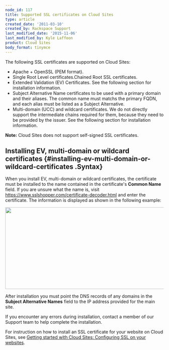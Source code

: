```yaml
---
node_id: 117
title: Supported SSL certificates on Cloud Sites
type: article
created_date: '2011-03-10'
created_by: Rackspace Support
last_modified_date: '2015-11-06'
last_modified_by: Kyle Laffoon
product: Cloud Sites
body_format: tinymce
---
```


The following SSL certificates are supported on Cloud Sites:

<div>

-   Apache + OpenSSL (PEM format).
-   Single Root Level certificates.Chained Root SSL certificates.
-   Extended Validation (EV) Certificates. See the following section for
    installation information.
-   Subject Alternative Name certificates to be used with a primary
    domain and their aliases. The common name must matchs the primary
    FQDN, and each alias must be listed as a Subject Alternative.
-   Multi-domain (UCC) and wildcard certificates. We do not directly
    support the intermediate chains required for them, because they need
    to be provided by the issuer. See the following section for
    installation information.

**Note:**<span> Cloud Sites does not support self-signed SSL
certificates.</span>



Installing EV, multi-domain or wildcard certificates {#installing-ev-multi-domain-or-wildcard-certificates .Syntax}
----------------------------------------------------

When you install EV, multi-domain or wildcard certificates, the
certificate must be installed to the name contained in the certificate's
**Common Name** field. If you are unsure what the name is,
visit https://www.sslshopper.com/certificate-decoder.html and enter the
certificate. The information is displayed as shown in the following
example:

<img src="https://8026b2e3760e2433679c-fffceaebb8c6ee053c935e8915a3fbe7.ssl.cf2.rackcdn.com/field/image/cert_info.png" width="595" height="259" />

After installation you must point the DNS records of any domains in the
**Subject Alternative Names** field to the IP address provided for the
main site.

If you encounter any errors during installation, contact a member of our
Support team to help complete the installation.

For instruction on how to install an SSL certificate for your website on
Cloud Sites, see [Getting started with Cloud Sites: Configuring SSL on
your
websites](/how-to/getting-started-with-cloud-sites-configuring-ssl-on-your-websites).

</div>

